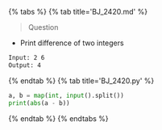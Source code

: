 {% tabs %}
{% tab title='BJ_2420.md' %}

> Question

* Print difference of two integers

```txt
Input: 2 6
Output: 4
```

{% endtab %}
{% tab title='BJ_2420.py' %}

```py
a, b = map(int, input().split())
print(abs(a - b))
```

{% endtab %}
{% endtabs %}
